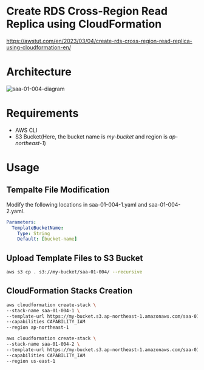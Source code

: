 # Create RDS Cross-Region Read Replica using CloudFormation

https://awstut.com/en/2023/03/04/create-rds-cross-region-read-replica-using-cloudformation-en/

# Architecture

![saa-01-004-diagram](https://user-images.githubusercontent.com/84276199/222841920-7fb7bf80-6e9d-4e23-8cb1-dc299a833909.png)

# Requirements

* AWS CLI
* S3 Bucket(Here, the bucket name is *my-bucket* and region is *ap-northeast-1*)

# Usage

## Tempalte File Modification

Modify the following locations in saa-01-004-1.yaml and saa-01-004-2.yaml.

```yaml
Parameters:
  TemplateBucketName:
    Type: String
    Default: [bucket-name]
```

## Upload  Template Files to S3 Bucket

```bash
aws s3 cp . s3://my-bucket/saa-01-004/ --recursive
```

## CloudFormation Stacks Creation

```bash
aws cloudformation create-stack \
--stack-name saa-01-004-1 \
--template-url https://my-bucket.s3.ap-northeast-1.amazonaws.com/saa-01-004/saa-01-004-1.yaml \
--capabilities CAPABILITY_IAM
--region ap-northeast-1

aws cloudformation create-stack \
--stack-name saa-01-004-2 \
--template-url https://my-bucket.s3.ap-northeast-1.amazonaws.com/saa-01-004/saa-01-004-2.yaml \
--capabilities CAPABILITY_IAM
--region us-east-1
```
